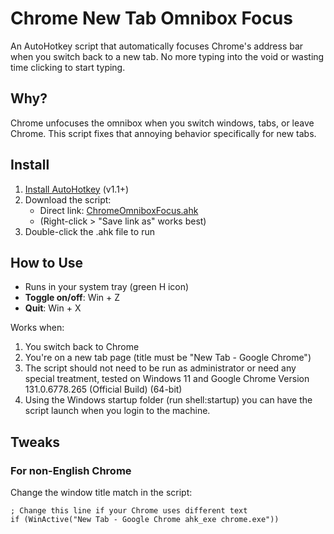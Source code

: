 # Chrome New Tab Omnibox Focus

An AutoHotkey script that automatically focuses Chrome's address bar when you switch back to a new tab. No more typing into the void or wasting time clicking to start typing.

## Why?
Chrome unfocuses the omnibox when you switch windows, tabs, or leave Chrome. This script fixes that annoying behavior specifically for new tabs.

## Install
1. [Install AutoHotkey](https://www.autohotkey.com/) (v1.1+)
2. Download the script:
   - Direct link: [ChromeOmniboxFocus.ahk](https://github.com/CForChrisProooo/ChromeNewTabOmniboxFocus/blob/main/ChromeOmniboxFocus.ahk)
   - (Right-click > "Save link as" works best)
3. Double-click the .ahk file to run

## How to Use
- Runs in your system tray (green H icon)
- **Toggle on/off**: Win + Z
- **Quit**: Win + X

Works when:
1. You switch back to Chrome
2. You're on a new tab page (title must be "New Tab - Google Chrome")
3. The script should not need to be run as administrator or need any special treatment, tested on Windows 11 and Google Chrome Version 131.0.6778.265 (Official Build) (64-bit)
4. Using the Windows startup folder (run shell:startup) you can have the script launch when you login to the machine.

## Tweaks
### For non-English Chrome
Change the window title match in the script:
```ahk
; Change this line if your Chrome uses different text
if (WinActive("New Tab - Google Chrome ahk_exe chrome.exe"))
